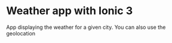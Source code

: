 # Weather app with Ionic 3

App displaying the weather for a given city.
You can also use the geolocation
